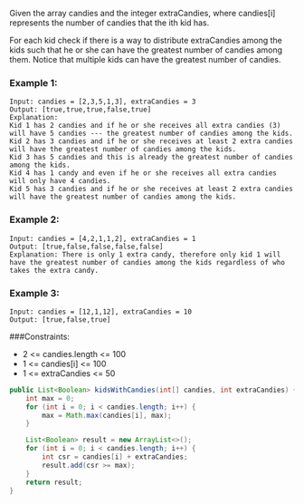 Given the array candies and the integer extraCandies, where candies[i] represents the number of candies that the ith kid has.

For each kid check if there is a way to distribute extraCandies among the kids such that he or she can have the greatest number of candies among them. Notice that multiple kids can have the greatest number of candies.

### Example 1:
```
Input: candies = [2,3,5,1,3], extraCandies = 3
Output: [true,true,true,false,true] 
Explanation: 
Kid 1 has 2 candies and if he or she receives all extra candies (3) will have 5 candies --- the greatest number of candies among the kids. 
Kid 2 has 3 candies and if he or she receives at least 2 extra candies will have the greatest number of candies among the kids. 
Kid 3 has 5 candies and this is already the greatest number of candies among the kids. 
Kid 4 has 1 candy and even if he or she receives all extra candies will only have 4 candies. 
Kid 5 has 3 candies and if he or she receives at least 2 extra candies will have the greatest number of candies among the kids. 
```

### Example 2:
```
Input: candies = [4,2,1,1,2], extraCandies = 1
Output: [true,false,false,false,false] 
Explanation: There is only 1 extra candy, therefore only kid 1 will have the greatest number of candies among the kids regardless of who takes the extra candy.
```

### Example 3:
```
Input: candies = [12,1,12], extraCandies = 10
Output: [true,false,true]
```
 
###Constraints:
- 2 <= candies.length <= 100
- 1 <= candies[i] <= 100
- 1 <= extraCandies <= 50

```java
public List<Boolean> kidsWithCandies(int[] candies, int extraCandies) {
    int max = 0;
    for (int i = 0; i < candies.length; i++) {
        max = Math.max(candies[i], max);
    }

    List<Boolean> result = new ArrayList<>();
    for (int i = 0; i < candies.length; i++) {
        int csr = candies[i] + extraCandies;
        result.add(csr >= max);
    }
    return result;
}
```